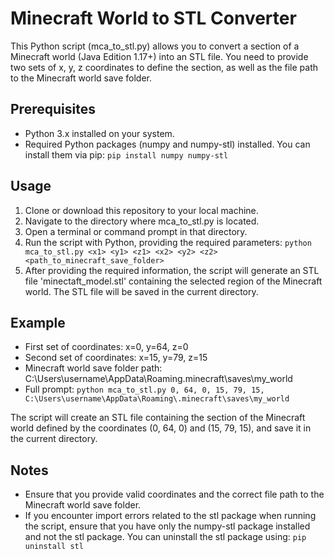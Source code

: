 # Minecraft World to STL Converter

This Python script (mca_to_stl.py) allows you to convert a section of a Minecraft world (Java Edition 1.17+) into an STL file. You need to provide two sets of x, y, z coordinates to define the section, as well as the file path to the Minecraft world save folder.

## Prerequisites
- Python 3.x installed on your system.
- Required Python packages (numpy and numpy-stl) installed. You can install them via pip:
```pip install numpy numpy-stl ```

## Usage
1. Clone or download this repository to your local machine.
2. Navigate to the directory where mca_to_stl.py is located.
3. Open a terminal or command prompt in that directory.
4. Run the script with Python, providing the required parameters: ```python mca_to_stl.py <x1> <y1> <z1> <x2> <y2> <z2> <path_to_minecraft_save_folder>```
5. After providing the required information, the script will generate an STL file 'minectaft_model.stl' containing the selected region of the Minecraft world. The STL file will be saved in the current directory.

## Example
- First set of coordinates: x=0, y=64, z=0
- Second set of coordinates: x=15, y=79, z=15
- Minecraft world save folder path: C:\Users\username\AppData\Roaming\.minecraft\saves\my_world
- Full prompt: ```python mca_to_stl.py 0, 64, 0, 15, 79, 15, C:\Users\username\AppData\Roaming\.minecraft\saves\my_world```

The script will create an STL file containing the section of the Minecraft world defined by the coordinates (0, 64, 0) and (15, 79, 15), and save it in the current directory.

## Notes
- Ensure that you provide valid coordinates and the correct file path to the Minecraft world save folder.
- If you encounter import errors related to the stl package when running the script, ensure that you have only the numpy-stl package installed and not the stl package. You can uninstall the stl package using: ```pip uninstall stl```
